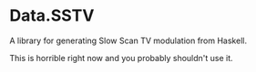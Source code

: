 Data.SSTV
=========

A library for generating Slow Scan TV modulation from Haskell.

This is horrible right now and you probably shouldn't use it.
